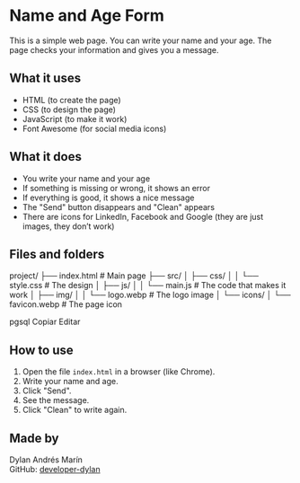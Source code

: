 # Name and Age Form

This is a simple web page. You can write your name and your age. The page checks your information and gives you a message.

## What it uses

- HTML (to create the page)
- CSS (to design the page)
- JavaScript (to make it work)
- Font Awesome (for social media icons)

## What it does

- You write your name and your age
- If something is missing or wrong, it shows an error
- If everything is good, it shows a nice message
- The "Send" button disappears and "Clean" appears
- There are icons for LinkedIn, Facebook and Google (they are just images, they don’t work)

## Files and folders

project/
├── index.html # Main page
├── src/
│ ├── css/
│ │ └── style.css # The design
│ ├── js/
│ │ └── main.js # The code that makes it work
│ ├── img/
│ │ └── logo.webp # The logo image
│ └── icons/
│ └── favicon.webp # The page icon

pgsql
Copiar
Editar

## How to use

1. Open the file `index.html` in a browser (like Chrome).
2. Write your name and age.
3. Click "Send".
4. See the message.
5. Click "Clean" to write again.

## Made by

Dylan Andrés Marín  
GitHub: [developer-dylan](https://github.com/developer-dylan)